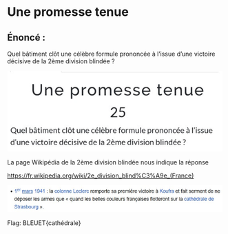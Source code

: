 # Une promesse tenue

## Énoncé :

Quel bâtiment clôt une célèbre formule prononcée à l’issue d’une victoire décisive de la 2ème division blindée ?

<img alt="enonce" src="enonce.jpg" width=500>

La page Wikipédia de la 2ème division blindée nous indique la réponse

https://fr.wikipedia.org/wiki/2e_division_blind%C3%A9e_(France)

<img alt="flag" src="flag.jpg" width=500>

Flag: BLEUET{cathédrale}
